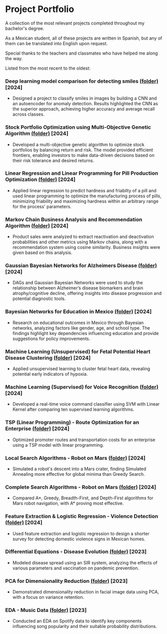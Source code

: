 # Project Portfolio

A collection of the most relevant projects completed throughout my bachelor's degree.

As a Mexican student, all of these projects are written in Spanish, but any of them can be translated into English upon request.

Special thanks to the teachers and classmates who have helped me along the way.

Listed from the most recent to the oldest:

### Deep learning model comparison for detecting smiles [(folder)](https://github.com/santiagomora2/project-portfolio/tree/main/Deep%20Learning%20model%20comparison%20for%20detecting%20smiles) [2024]

- Designed a project to classify smiles in images by building a CNN and an autoencoder for anomaly detection. Results highlighted the CNN as the superior approach, achieving higher accuracy and average recall across classes.

### Stock Portfolio Optimization using Multi-Objective Genetic Algorithm [(folder)](https://github.com/santiagomora2/project-portfolio/tree/main/Stock%20Portfolio%20Optimization%20using%20Multi-Objective%20Genetic%20Algorthm) [2024]

- Developed a multi-objective genetic algorithm to optimize stock portfolios by balancing return and risk. The model provided efficient frontiers, enabling investors to make data-driven decisions based on their risk tolerance and desired returns.

### Linear Regression and Linear Programming for Pill Production Optimization [(folder)](https://github.com/santiagomora2/project-portfolio/tree/main/Linear%20Regression%20and%20Linear%20Programming%20for%20Pill%20Production%20Optimization) [2024]

- Applied linear regression to predict hardness and friabilty of a pill  and used linear programming to optimize the manufacturing process of pills, minimizing friability and maximizing hardness within an arbitrary range for the process' parameters.

### Markov Chain Business Analysis and Recommendation Algorithm [(folder)](https://github.com/santiagomora2/project-portfolio/tree/main/Markov%20Chain%20Business%20Analysis%20and%20Recommendation%20Algorithm) [2024]

- Product sales were analyzed to extract reactivation and deactivation probabilities and other metrics using Markov chains, along with a recommendation system using cosine similarity. Business insights were given based on this analysis. 

### Gaussian Bayesian Networks for Alzheimers Disease [(folder)](https://github.com/santiagomora2/project-portfolio/tree/main/Gaussian%20Bayesian%20Networks%20for%20Alzheimers%20Disease) [2024]

- DAGs and Gaussian Bayesian Networks were used to study the relationship between Alzheimer’s disease biomarkers and brain atrophy/cognitive decline, offering insights into disease progression and potential diagnostic tools.

### Bayesian Networks for Education in Mexico [(folder)](https://github.com/santiagomora2/project-portfolio/tree/main/Bayesian%20Networks%20for%20Education%20in%20Mexico) [2024]

- Research on educational outcomes in Mexico through Bayesian networks, analyzing factors like gender, age, and school type. The findings highlight key dependencies influencing education and provide suggestions for policy improvements.

### Machine Learning (Unsupervised) for Fetal Potential Heart Disease Clustering [(folder)](https://github.com/santiagomora2/project-portfolio/tree/main/Machine%20Learning%20(unsupervised)%20for%20fetuses'%20potential%20heart%20disease%20clustering) [2024]

- Applied unsupervised learning to cluster fetal heart data, revealing potential early indicators of hypoxia.

### Machine Learning (Supervised) for Voice Recognition [(folder)](https://github.com/santiagomora2/project-portfolio/tree/main/Machine%20Learning%20(supervised)%20for%20voice%20recognition) [2024]

- Developed a real-time voice command classifier using SVM with Linear Kernel after comparing ten supervised learning algorithms.

### TSP (Linear Programming) - Route Optimization for an Enterprise [(folder)](https://github.com/santiagomora2/project-portfolio/tree/main/TSP%20(linear%20programming)%20-%20route%20optimization%20for%20an%20enterprise) [2024]

- Optimized promoter routes and transportation costs for an enterprise using a TSP model with linear programming.

### Local Search Algorithms - Robot on Mars [(folder)](https://github.com/santiagomora2/project-portfolio/tree/main/Local%20search%20algorithms%20-%20robot%20in%20mars) [2024]

- Simulated a robot's descent into a Mars crater, finding Simulated Annealing more effective for global minima than Greedy Search.

### Complete Search Algorithms - Robot on Mars [(folder)](https://github.com/santiagomora2/project-portfolio/tree/main/Complete%20search%20algorithms%20-%20%20robot%20in%20mars) [2024]

- Compared A*, Greedy, Breadth-First, and Depth-First algorithms for Mars robot navigation, with A* proving most effective.

### Feature Extraction & Logistic Regression - Violence Detection [(folder)](https://github.com/santiagomora2/project-portfolio/tree/main/Feature%20exctraction%20%26%20logistic%20regression%20-%20violence%20detection) [2024]

- Used feature extraction and logistic regression to design a shorter survey for detecting domestic violence signs in Mexican homes.

### Differential Equations - Disease Evolution [(folder)](https://github.com/santiagomora2/project-portfolio/tree/main/Differential%20equations%20-%20disease%20evolution) [2023]

- Modeled disease spread using an SIR system, analyzing the effects of various parameters and vaccination on pandemic prevention.

### PCA for Dimensionality Reduction [(folder)](https://github.com/santiagomora2/project-portfolio/tree/main/PCA%20for%20dimensionality%20reduction) [2023]

- Demonstrated dimensionality reduction in facial image data using PCA, with a focus on variance retention.

### EDA - Music Data [(folder)](https://github.com/santiagomora2/project-portfolio/tree/main/EDA%20-%20music%20data) [2023]

- Conducted an EDA on Spotify data to identify key components influencing song popularity and their suitable probability distributions.
